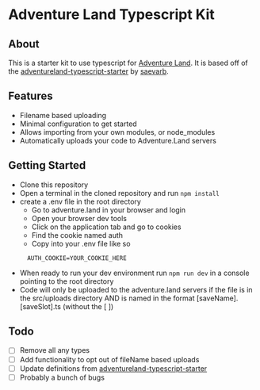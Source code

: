 # Adventure Land Typescript Kit

## About

This is a starter kit to use typescript for [Adventure Land](https://adventure.land). It is based off of the [adventureland-typescript-starter](https://github.com/saevarb/adventureland-typescript-starter) by [saevarb](https://github.com/saevarb).

## Features

- Filename based uploading
- Minimal configuration to get started
- Allows importing from your own modules, or node_modules
- Automatically uploads your code to Adventure.Land servers

## Getting Started

- Clone this repository
- Open a terminal in the cloned repository and run
  `npm install`
- create a .env file in the root directory
  - Go to adventure.land in your browser and login
  - Open your browser dev tools
  - Click on the application tab and go to cookies
  - Find the cookie named auth
  - Copy into your .env file like so
  ```
    AUTH_COOKIE=YOUR_COOKIE_HERE
  ```
- When ready to run your dev environment run `npm run dev` in a console pointing to the root directory
- Code will only be uploaded to the adventure.land servers if the file is in the src/uploads directory AND is named in the format [saveName].[saveSlot].ts (without the [ ])

## Todo

- [ ] Remove all any types
- [ ] Add functionality to opt out of fileName based uploads
- [ ] Update definitions from [adventureland-typescript-starter](https://github.com/saevarb/adventureland-typescript-starter)
- [ ] Probably a bunch of bugs
